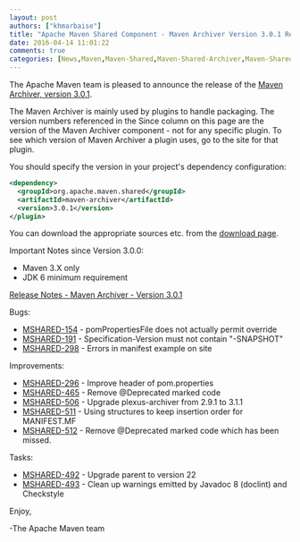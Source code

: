 ```yaml
---
layout: post
authors: ["khmarbaise"]
title: "Apache Maven Shared Component - Maven Archiver Version 3.0.1 Released"
date: 2016-04-14 11:01:22
comments: true
categories: [News,Maven,Maven-Shared,Maven-Shared-Archiver,Maven-Shared-Release,Maven-Shared-Archiver-Release]
---
```

The Apache Maven team is pleased to announce the release of the 
[Maven Archiver, version 3.0.1](https://maven.apache.org/shared/maven-archiver/).

The Maven Archiver is mainly used by plugins to handle packaging. The version
numbers referenced in the Since column on this page are the version of the
Maven Archiver component - not for any specific plugin. To see which version of
Maven Archiver a plugin uses, go to the site for that plugin.

You should specify the version in your project's dependency configuration:

``` xml
<dependency>
  <groupId>org.apache.maven.shared</groupId>
  <artifactId>maven-archiver</artifactId>
  <version>3.0.1</version>
</plugin>
```

You can download the appropriate sources etc. from the [download page][download-page].
 
 
Important Notes since Version 3.0.0:

 * Maven 3.X only
 * JDK 6 minimum requirement

<!-- more -->

[Release Notes - Maven Archiver - Version 3.0.1](https://issues.apache.org/jira/secure/ReleaseNote.jspa?projectId=12317922&version=12334036)

Bugs:

 * [MSHARED-154](https://issues.apache.org/jira/browse/MSHARED-154) -  pomPropertiesFile does not actually permit override
 * [MSHARED-191](https://issues.apache.org/jira/browse/MSHARED-191) -  Specification-Version must not contain "-SNAPSHOT"
 * [MSHARED-298](https://issues.apache.org/jira/browse/MSHARED-298) -  Errors in manifest example on site

Improvements:

 * [MSHARED-296](https://issues.apache.org/jira/browse/MSHARED-296) -  Improve header of pom.properties
 * [MSHARED-465](https://issues.apache.org/jira/browse/MSHARED-465) -  Remove @Deprecated marked code
 * [MSHARED-506](https://issues.apache.org/jira/browse/MSHARED-506) -  Upgrade plexus-archiver from 2.9.1 to 3.1.1
 * [MSHARED-511](https://issues.apache.org/jira/browse/MSHARED-511) -  Using structures to keep insertion order for MANIFEST.MF
 * [MSHARED-512](https://issues.apache.org/jira/browse/MSHARED-512) -  Remove @Deprecated marked code which has been missed.

Tasks:

 * [MSHARED-492](https://issues.apache.org/jira/browse/MSHARED-492) -  Upgrade parent to version 22
 * [MSHARED-493](https://issues.apache.org/jira/browse/MSHARED-493) -  Clean up warnings emitted by Javadoc 8 (doclint) and Checkstyle

Enjoy,

-The Apache Maven team

[download-page]: https://maven.apache.org/shared/maven-archiver/download.cgi
